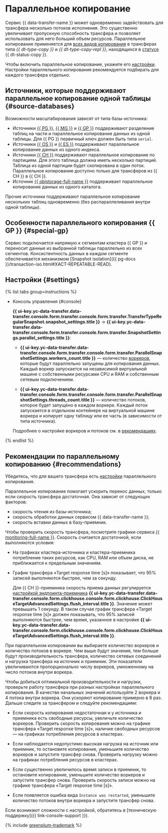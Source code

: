 # Параллельное копирование

Сервис {{ data-transfer-name }} может одновременно задействовать для трансфера несколько потоков исполнения. Это существенно увеличивает пропускную способность трансфера и позволяет использовать для него больший объем ресурсов. Параллельное копирование применяется для [всех видов копирования](transfer-lifecycle.md#copy) в трансферах типа _{{ dt-type-copy }}_ и _{{ dt-type-copy-repl }}_, находящихся в [статусе](transfer-lifecycle.md#statuses) {{ dt-status-copy }}.

Чтобы включить параллельное копирование, укажите его [настройки](#settings). Настройки параллельного копирования рекомендуется подбирать для каждого трансфера отдельно.

## Источники, которые поддерживают параллельное копирование одной таблицы {#source-databases}

Возможности масштабирования зависят от типа базы-источника:

* Источники [{{ PG }}](../operations/endpoint/source/postgresql.md), [{{ MG }}](../operations/endpoint/source/mongodb.md) и [{{ GP }}](../operations/endpoint/source/greenplum.md) поддерживают разделение таблиц на части и параллельное копирование данных из одной таблицы. Для {{ PG }} первичный ключ должен быть типа `serial`.
* Источники [{{ OS }}](../operations/endpoint/source/opensearch.md) и [{{ ES }}](../operations/endpoint/source/elasticsearch.md) поддерживают параллельное копирование данных из одного индекса.
* Источники [{{ CH }}](../operations/endpoint/source/clickhouse.md) поддерживают параллельное копирование по партициям. Для этого таблица должна иметь несколько партиций. Таблица из одной партиции будет скопирована в один поток. Параллельное копирование доступно только для трансферов из {{ CH }} в {{ CH }}.
* Источник [{{ objstorage-full-name }}](../operations/endpoint/source/object-storage.md) поддерживает параллельное копирование данных из одного каталога.

Прочие источники поддерживают параллельное копирование нескольких таблиц одновременно (без распараллеливания внутри одной таблицы).

## Особенности параллельного копирования {{ GP }} {#special-gp}

Сервис подключается напрямую к сегментам кластера {{ GP }} и переносит данные из выбранной таблицы параллельно из всех сегментов. Консистентность данных в каждом сегменте обеспечивается механизмом [Snapshot isolation]({{ pg-docs }}/transaction-iso.html#XACT-REPEATABLE-READ).

## Настройки {#settings}

{% list tabs group=instructions %}

- Консоль управления {#console}


  **{{ ui-key.yc-data-transfer.data-transfer.console.form.transfer.console.form.transfer.TransferTypeRegularSnapshot.snapshot_settings.title }}** → **{{ ui-key.yc-data-transfer.data-transfer.console.form.transfer.console.form.transfer.SnapshotSettings.parallel_settings.title }}**:

  * **{{ ui-key.yc-data-transfer.data-transfer.console.form.transfer.console.form.transfer.ParallelSnapshotSettings.workers_count.title }}** — количество [воркеров](index.md#worker), которые будут параллельно запущены для копирования данных. Каждый воркер запускается на независимой виртуальной машине с собственными ресурсами CPU и RAM и собственным сетевым подключением.

  * **{{ ui-key.yc-data-transfer.data-transfer.console.form.transfer.console.form.transfer.ParallelSnapshotSettings.threads_count.title }}** — количество потоков, которое будет запущено в каждом воркере. Каждый поток запускается в отдельном контейнере на виртуальной машине воркера и копирует одну таблицу или ее часть (в зависимости от типа источника).

  Подробнее о настройке воркеров и потоков см. в [рекомендациях](#recommendations).


{% endlist %}

## Рекомендации по параллельному копированию {#recommendations}

Убедитесь, что для вашего трансфера есть [настройки](#settings) параллельного копирования.

Параллельное копирование помогает ускорить перенос данных, только если скорость трансфера достаточная. Она зависит от следующих факторов:

* скорость чтения из базы-источника;
* скорость обработки данных сервисом {{ data-transfer-name }};
* скорость вставки данных в базу-приемник.

Чтобы проверить скорость трансфера, посмотрите графики сервиса [{{ monitoring-full-name }}](../../monitoring/). Скорость считается достаточной, если выполняются условия:

* На графиках кластера-источника и кластера-приемника потребление таких ресурсов, как CPU, RAM или объем диска, не приближается к предельным значениям.

* График трансфера «Target response time [s]» показывает, что 95% записей выполняются быстрее, чем за секунду.

    Для {{ CH }}-приемника скорость приема данных регулируется [настройкой эндпоинта-приемника](../operations/endpoint/target/clickhouse.md#additional-settings) **{{ ui-key.yc-data-transfer.data-transfer.console.form.clickhouse.console.form.clickhouse.ClickHouseTargetAdvancedSettings.flush_interval.title }}**. Значение может превышать 1 секунду. В таком случае график трансфера «Target response time [s]» должен показывать, что 95% записей выполняются быстрее, чем время, указанное в настройке **{{ ui-key.yc-data-transfer.data-transfer.console.form.clickhouse.console.form.clickhouse.ClickHouseTargetAdvancedSettings.flush_interval.title }}**.

При параллельном копировании вы выбираете количество воркеров и количество потоков в воркере. Чем выше будут значения, тем больше будут производительность трансфера, количество сетевых соединений и нагрузка трансфера на источник и приемник. Эти показатели увеличиваются пропорционально числу воркеров, умноженному на число потоков внутри воркера.

Чтобы добиться оптимальной производительности и нагрузки, проверьте работу трансфера при разных настройках параллельного копирования. В качестве начальных значений используйте 2 воркера и 4 потока внутри воркера. Они ускоряют копирование примерно в 8 раз. Дальше следите за трансфером и следуйте рекомендациям:

* Если скорость копирования недостаточная и у источника и приемника есть свободные ресурсы, увеличьте количество воркеров. Проверить скорость копирования можно на графике трансфера «Target response time [s]», наличие свободных ресурсов — на графиках потребления ресурсов в кластерах.

* Если наблюдается недопустимо высокая нагрузка на источник или приемник, то остановите копирование, уменьшите количество воркеров и запустите трансфер снова. Проверить нагрузку можно на графиках потребления ресурсов в кластерах.

* Если существенно увеличилось время записи в приемник, то остановите копирование, уменьшите количество воркеров и запустите трансфер снова. Проверить скорость записи можно на графике трансфера «Target response time [s]».

* Если появляется ошибка вида `Instance was restarted`, уменьшите количество потоков внутри воркера и запустите трансфер снова.

Если возникают сложности с настройкой, обратитесь в [техническую поддержку]({{ link-console-support }}).

{% include [greenplum-trademark](../../_includes/mdb/mgp/trademark.md) %}
